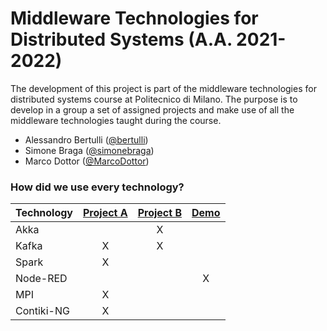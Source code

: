 # Middleware Technologies for Distributed Systems (A.A. 2021-2022)

The development of this project is part of the middleware technologies for distributed systems course at Politecnico di Milano. The purpose is to develop in a group a set of assigned projects and make use of all the middleware technologies taught during the course.

* Alessandro Bertulli ([@bertulli](https://github.com/bertulli))
* Simone Braga ([@simonebraga](https://github.com/simonebraga))
* Marco Dottor ([@MarcoDottor](https://github.com/MarcoDottor))

### How did we use every technology?

| Technology | [Project A](projectA) | [Project B](projectB) | [Demo](Demo) |
|:-|:-:|:-:|:-:|
| Akka | | X | |
| Kafka | X | X | |
| Spark | X | | |
| Node-RED | | | X |
| MPI | X | | |
| Contiki-NG | X | | |
